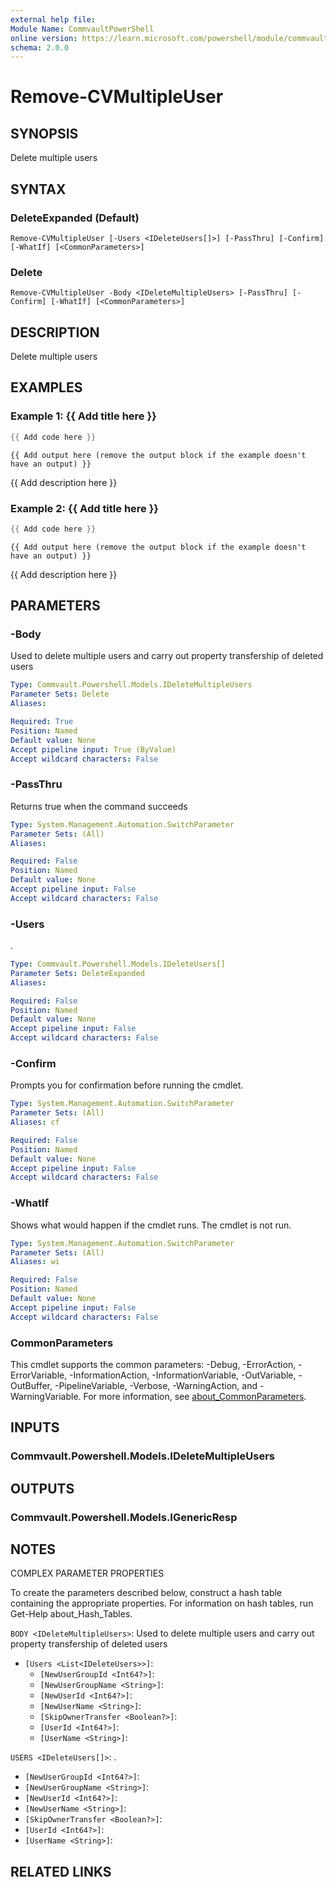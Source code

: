 ```yaml
---
external help file:
Module Name: CommvaultPowerShell
online version: https://learn.microsoft.com/powershell/module/commvaultpowershell/remove-cvmultipleuser
schema: 2.0.0
---
```


# Remove-CVMultipleUser

## SYNOPSIS
Delete multiple users

## SYNTAX

### DeleteExpanded (Default)
```
Remove-CVMultipleUser [-Users <IDeleteUsers[]>] [-PassThru] [-Confirm] [-WhatIf] [<CommonParameters>]
```

### Delete
```
Remove-CVMultipleUser -Body <IDeleteMultipleUsers> [-PassThru] [-Confirm] [-WhatIf] [<CommonParameters>]
```

## DESCRIPTION
Delete multiple users

## EXAMPLES

### Example 1: {{ Add title here }}
```powershell
{{ Add code here }}
```

```output
{{ Add output here (remove the output block if the example doesn't have an output) }}
```

{{ Add description here }}

### Example 2: {{ Add title here }}
```powershell
{{ Add code here }}
```

```output
{{ Add output here (remove the output block if the example doesn't have an output) }}
```

{{ Add description here }}

## PARAMETERS

### -Body
Used to delete multiple users and carry out property transfership of deleted users

```yaml
Type: Commvault.Powershell.Models.IDeleteMultipleUsers
Parameter Sets: Delete
Aliases:

Required: True
Position: Named
Default value: None
Accept pipeline input: True (ByValue)
Accept wildcard characters: False
```

### -PassThru
Returns true when the command succeeds

```yaml
Type: System.Management.Automation.SwitchParameter
Parameter Sets: (All)
Aliases:

Required: False
Position: Named
Default value: None
Accept pipeline input: False
Accept wildcard characters: False
```

### -Users
.

```yaml
Type: Commvault.Powershell.Models.IDeleteUsers[]
Parameter Sets: DeleteExpanded
Aliases:

Required: False
Position: Named
Default value: None
Accept pipeline input: False
Accept wildcard characters: False
```

### -Confirm
Prompts you for confirmation before running the cmdlet.

```yaml
Type: System.Management.Automation.SwitchParameter
Parameter Sets: (All)
Aliases: cf

Required: False
Position: Named
Default value: None
Accept pipeline input: False
Accept wildcard characters: False
```

### -WhatIf
Shows what would happen if the cmdlet runs.
The cmdlet is not run.

```yaml
Type: System.Management.Automation.SwitchParameter
Parameter Sets: (All)
Aliases: wi

Required: False
Position: Named
Default value: None
Accept pipeline input: False
Accept wildcard characters: False
```

### CommonParameters
This cmdlet supports the common parameters: -Debug, -ErrorAction, -ErrorVariable, -InformationAction, -InformationVariable, -OutVariable, -OutBuffer, -PipelineVariable, -Verbose, -WarningAction, and -WarningVariable. For more information, see [about_CommonParameters](http://go.microsoft.com/fwlink/?LinkID=113216).

## INPUTS

### Commvault.Powershell.Models.IDeleteMultipleUsers

## OUTPUTS

### Commvault.Powershell.Models.IGenericResp

## NOTES

COMPLEX PARAMETER PROPERTIES

To create the parameters described below, construct a hash table containing the appropriate properties. For information on hash tables, run Get-Help about_Hash_Tables.


`BODY <IDeleteMultipleUsers>`: Used to delete multiple users and carry out property transfership of deleted users
  - `[Users <List<IDeleteUsers>>]`: 
    - `[NewUserGroupId <Int64?>]`: 
    - `[NewUserGroupName <String>]`: 
    - `[NewUserId <Int64?>]`: 
    - `[NewUserName <String>]`: 
    - `[SkipOwnerTransfer <Boolean?>]`: 
    - `[UserId <Int64?>]`: 
    - `[UserName <String>]`: 

`USERS <IDeleteUsers[]>`: .
  - `[NewUserGroupId <Int64?>]`: 
  - `[NewUserGroupName <String>]`: 
  - `[NewUserId <Int64?>]`: 
  - `[NewUserName <String>]`: 
  - `[SkipOwnerTransfer <Boolean?>]`: 
  - `[UserId <Int64?>]`: 
  - `[UserName <String>]`: 

## RELATED LINKS

